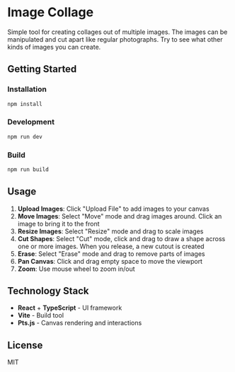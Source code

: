 # Image Collage

Simple tool for creating collages out of multiple images. The images can be manipulated and cut apart like regular photographs. Try to see what other kinds of images you can create.

## Getting Started

### Installation

```bash
npm install
```

### Development

```bash
npm run dev
```

### Build

```bash
npm run build
```

## Usage

1. **Upload Images**: Click "Upload File" to add images to your canvas
2. **Move Images**: Select "Move" mode and drag images around. Click an image to bring it to the front
3. **Resize Images**: Select "Resize" mode and drag to scale images
4. **Cut Shapes**: Select "Cut" mode, click and drag to draw a shape across one or more images. When you release, a new cutout is created
5. **Erase**: Select "Erase" mode and drag to remove parts of images
6. **Pan Canvas**: Click and drag empty space to move the viewport
7. **Zoom**: Use mouse wheel to zoom in/out

## Technology Stack

- **React** + **TypeScript** - UI framework
- **Vite** - Build tool
- **Pts.js** - Canvas rendering and interactions

## License

MIT
